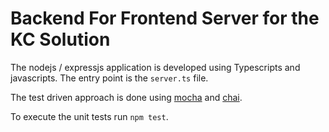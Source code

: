 # Backend For Frontend Server for the  KC Solution

The nodejs / expressjs application is developed using Typescripts and javascripts. The entry point is the `server.ts` file.

The test driven approach is done using [mocha](https://mochajs.org/) and [chai](https://www.chaijs.com).

To execute the unit tests run `npm test`.

